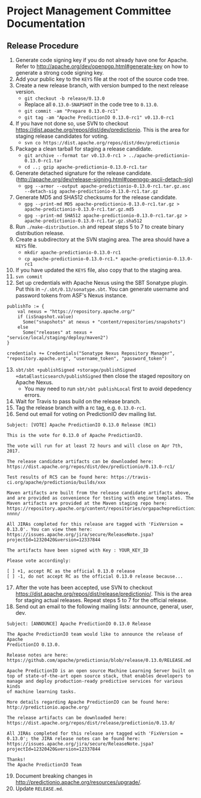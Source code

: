 <!--
Licensed to the Apache Software Foundation (ASF) under one or more
contributor license agreements.  See the NOTICE file distributed with
this work for additional information regarding copyright ownership.
The ASF licenses this file to You under the Apache License, Version 2.0
(the "License"); you may not use this file except in compliance with
the License.  You may obtain a copy of the License at

    http://www.apache.org/licenses/LICENSE-2.0

Unless required by applicable law or agreed to in writing, software
distributed under the License is distributed on an "AS IS" BASIS,
WITHOUT WARRANTIES OR CONDITIONS OF ANY KIND, either express or implied.
See the License for the specific language governing permissions and
limitations under the License.
-->

# Project Management Committee Documentation

## Release Procedure

1. Generate code signing key if you do not already have one for Apache. Refer to
http://apache.org/dev/openpgp.html#generate-key on how to generate a strong code
signing key.
2. Add your public key to the `KEYS` file at the root of the source code tree.
3. Create a new release branch, with version bumped to the next release version.
    * `git checkout -b release/0.13.0`
    * Replace all `0.13.0-SNAPSHOT` in the code tree to `0.13.0`.
    * `git commit -am "Prepare 0.13.0-rc1"`
    * `git tag -am "Apache PredictionIO 0.13.0-rc1" v0.13.0-rc1`
4. If you have not done so, use SVN to checkout
https://dist.apache.org/repos/dist/dev/predictionio. This is the area
for staging release candidates for voting.
    * `svn co https://dist.apache.org/repos/dist/dev/predictionio`
5.  Package a clean tarball for staging a release candidate.
    * `git archive --format tar v0.13.0-rc1 >
  ../apache-predictionio-0.13.0-rc1.tar`
    * `cd ..; gzip apache-predictionio-0.13.0-rc1.tar`
6. Generate detached signature for the release candidate.
(http://apache.org/dev/release-signing.html#openpgp-ascii-detach-sig)
    * `gpg --armor --output apache-predictionio-0.13.0-rc1.tar.gz.asc
  --detach-sig apache-predictionio-0.13.0-rc1.tar.gz`
7. Generate MD5 and SHA512 checksums for the release candidate.
    * `gpg --print-md MD5 apache-predictionio-0.13.0-rc1.tar.gz >
  apache-predictionio-0.13.0-rc1.tar.gz.md5`
    * `gpg --print-md SHA512 apache-predictionio-0.13.0-rc1.tar.gz >
  apache-predictionio-0.13.0-rc1.tar.gz.sha512`
8. Run `./make-distribution.sh` and repeat steps 5 to 7 to create binary distribution release.
9. Create a subdirectory at the SVN staging area. The area should have a `KEYS` file.
    * `mkdir apache-predictionio-0.13.0-rc1`
    * `cp apache-predictionio-0.13.0-rc1.*
  apache-predictionio-0.13.0-rc1`
10. If you have updated the `KEYS` file, also copy that to the staging area.
11. `svn commit`
12. Set up credentials with Apache Nexus using the SBT Sonatype plugin. Put this
in `~/.sbt/0.13/sonatype.sbt`. You can generate username and password tokens
from ASF's Nexus instance.

  ```
  publishTo := {
      val nexus = "https://repository.apache.org/"
      if (isSnapshot.value)
        Some("snapshots" at nexus + "content/repositories/snapshots")
      else
        Some("releases" at nexus + "service/local/staging/deploy/maven2")
  }

  credentials += Credentials("Sonatype Nexus Repository Manager", "repository.apache.org", "username_token", "password_token")
  ```
13. `sbt/sbt +publishSigned +storage/publishSigned
+dataElasticsearch/publishSigned` then close the staged repository on Apache
Nexus.
    * You may need to run `sbt/sbt publishLocal` first to avoid depedency errors.
14. Wait for Travis to pass build on the release branch.
15. Tag the release branch with a rc tag, e.g. `0.13.0-rc1`.
16. Send out email for voting on PredictionIO dev mailing list.

  ```
  Subject: [VOTE] Apache PredictionIO 0.13.0 Release (RC1)

  This is the vote for 0.13.0 of Apache PredictionIO.

  The vote will run for at least 72 hours and will close on Apr 7th, 2017.

  The release candidate artifacts can be downloaded here: https://dist.apache.org/repos/dist/dev/predictionio/0.13.0-rc1/

  Test results of RC5 can be found here: https://travis-ci.org/apache/predictionio/builds/xxx

  Maven artifacts are built from the release candidate artifacts above, and are provided as convenience for testing with engine templates. The Maven artifacts are provided at the Maven staging repo here: https://repository.apache.org/content/repositories/orgapachepredictionio-nnnn/

  All JIRAs completed for this release are tagged with 'FixVersion = 0.13.0'. You can view them here: https://issues.apache.org/jira/secure/ReleaseNote.jspa?projectId=12320420&version=12337844

  The artifacts have been signed with Key : YOUR_KEY_ID

  Please vote accordingly:

  [ ] +1, accept RC as the official 0.13.0 release
  [ ] -1, do not accept RC as the official 0.13.0 release because...
  ```
17. After the vote has been accepted, use SVN to checkout https://dist.apache.org/repos/dist/release/predictionio/. This is the area for staging actual releases. Repeat steps 5 to 7 for the official release.
18. Send out an email to the following mailing lists: announce, general, user, dev.

  ```
  Subject: [ANNOUNCE] Apache PredictionIO 0.13.0 Release

  The Apache PredictionIO team would like to announce the release of Apache
  PredictionIO 0.13.0.

  Release notes are here:
  https://github.com/apache/predictionio/blob/release/0.13.0/RELEASE.md

  Apache PredictionIO is an open source Machine Learning Server built on
  top of state-of-the-art open source stack, that enables developers to
  manage and deploy production-ready predictive services for various kinds
  of machine learning tasks.

  More details regarding Apache PredictionIO can be found here:
  http://predictionio.apache.org/

  The release artifacts can be downloaded here:
  https://dist.apache.org/repos/dist/release/predictionio/0.13.0/

  All JIRAs completed for this release are tagged with 'FixVersion =
  0.13.0'; the JIRA release notes can be found here:
  https://issues.apache.org/jira/secure/ReleaseNote.jspa?projectId=12320420&version=12337844

  Thanks!
  The Apache PredictionIO Team
  ```
19. Document breaking changes in http://predictionio.apache.org/resources/upgrade/.
20. Update `RELEASE.md`.

